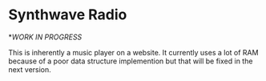 # Synthwave Radio

**WORK IN PROGRESS*

This is inherently a music player on a website. It currently uses a lot of RAM because of a poor data structure implemention but that will be fixed in the next version.
